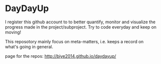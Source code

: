DayDayUp
===

I register this github account to to better quantify, monitor and visualize the progress made in the project/subproject.
Try to code everyday and keep on moving!

This reposotory mainly focus on meta-matters, i.e. keeps a record on what's going in general.

page for the repos: http://biye2014.github.io/daydayup/
